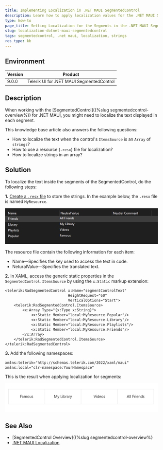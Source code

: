 ```yaml
---
title: Implementing Localization in .NET MAUI SegmentedControl
description: Learn how to apply localization values for the .NET MAUI SegmentedControl component to customize the strings in the ItemsSource.
type: how-to
page_title: Setting Localization for the Segments in the .NET MAUI SegmentedControl
slug: localization-dotnet-maui-segmentedcontrol
tags: segmentedcontrol, .net maui, localization, strings
res_type: kb
---
```


## Environment

| Version | Product |
| ------- | ------- |
| 9.0.0 | Telerik UI for .NET MAUI SegmentedControl |

## Description

When working with the [SegmentedControl]({%slug segmentedcontrol-overview%}) for .NET MAUI, you might need to localize the text displayed in each segment.

This knowledge base article also answers the following questions:

* How to localize the text when the control's `ItemsSource` is an `Array` of `strings`?
* How to use a resource (`.resx`) file for localization?
* How to localize strings in an array?

## Solution

To localize the text inside the segments of the SegmentedControl, do the following steps: 

**1.** [Create a `.resx` file](https://learn.microsoft.com/en-us/dotnet/maui/fundamentals/localization?view=net-maui-9.0#create-resource-files-to-store-strings) to store the strings. In the example below, the `.resx` file is named `MyResource`.

![.NET MAUI Reosurce file for localization](images/myresource-file.png)

The resource file contain the following information for each item:

* Name&mdash;Specifies the key used to access the text in code.
* NeturalValue&mdash;Specifies the translated text.

**2.** In XAML, access the generic static properties in the `SegmentedControl.ItemsSource` by using the `x:Static` markup extension:

```XAML
<telerik:RadSegmentedControl x:Name="segmentControlText"
                             HeightRequest="60"
                             VerticalOptions="Start">
    <telerik:RadSegmentedControl.ItemsSource>
        <x:Array Type="{x:Type x:String}">
            <x:Static Member="local:MyResource.Popular"/>
            <x:Static Member="local:MyResource.Library"/>
            <x:Static Member="local:MyResource.Playlists"/>
            <x:Static Member="local:MyResource.Friends"/>
        </x:Array>
    </telerik:RadSegmentedControl.ItemsSource>
</telerik:RadSegmentedControl>
```

**3.** Add the following namespaces:

```XAML
xmlns:telerik="http://schemas.telerik.com/2022/xaml/maui"
xmlns:local="clr-namespace:YourNamespace"
```

This is the result when applying localization for segments:

![.NET MAUI SegmentedControl localization](images/localization-segment-result.png)

## See Also

- [SegmentedControl Overview]({%slug segmentedcontrol-overview%}
- [.NET MAUI Localization](https://learn.microsoft.com/en-us/dotnet/maui/fundamentals/localization?view=net-maui-9.0)
